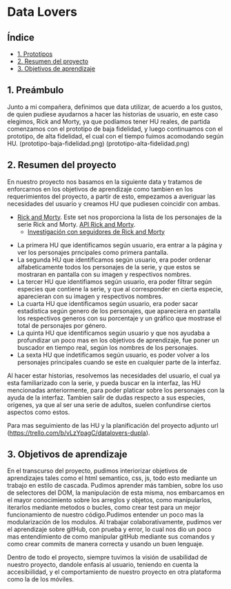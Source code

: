 # Data Lovers

## Índice

* [1. Prototipos](#1-Prototipos)
* [2. Resumen del proyecto](#2-resumen-del-proyecto)
* [3. Objetivos de aprendizaje](#3-objetivos-de-aprendizaje)

## 1. Preámbulo
Junto a mi compañera, definimos que data utilizar, de acuerdo a los gustos, 
de quien pudiese ayudarnos a hacer las historias de usuario, en este caso elegimos,
Rick and Morty, ya que podíamos tener HU reales, de partida comenzamos con el prototipo
de baja fidelidad, y luego continuamos con el prototipo, de alta fidelidad, el cual con
el tiempo fuimos acomodando según HU.
(prototipo-baja-fidelidad.png)
(prototipo-alta-fidelidad.png)

## 2. Resumen del proyecto

En nuestro proyecto nos basamos en la siguiente data y tratamos de enforcarnos en los
objetivos de aprendizaje como tambien en los requerimientos del proyecto, a partir de 
esto, empezamos a averiguar las necesidades del usuario y creamos HU que pudiesen 
coincidir con ambas.

* [Rick and Morty](src/data/rickandmorty/rickandmorty.json).
  Este set nos proporciona la lista de los personajes de la serie Rick and
  Morty. [API Rick and Morty](https://rickandmortyapi.com).
  - [Investigación con seguidores de Rick and Morty](src/data/rickandmorty/README.md)

 - La primera HU que identificamos según usuario, era entrar a la página 
y ver los personajes prncipales como primera pantalla.
 - La segunda HU que identificamos según usuario, era poder ordenar alfabeticamente
 todos los personajes de la serie, y que estos se mostraran en pantalla con su imagen
 y respectivos nombres.
 - La tercer HU que identifiamos según usuario, era poder filtrar según especies
 que contiene la serie, y que al corresponder en cierta especie, aparecieran con
 su imagen y respectivos nombres.
 - La cuarta HU que identificamos según usuario, era poder sacar estadistica según
 genero de los personajes, que apareciera en pantalla los respectivos generos con su
 porcentaje y un gráfico que mostrase el total de personajes por género.
 - La quinta HU que identificamos según usuario y que nos ayudaba a profundizar un
 poco mas en los objetivos de aprendizaje, fue poner un buscador en tiempo real,
 según los nombres de los personajes.
- La sexta HU que indetificamos según usuario, es poder volver a los personajes 
principales cuando se este en cualquier parte de la interfaz.

 Al hacer estar historias, resolvemos las necesidades del usuario, el cual ya esta
 familiarizado con la serie, y pueda buscar en la interfaz, las HU mencionadas 
 anteriormente, para poder platicar sobre los personajes con la ayuda de la interfaz.
 Tambien salir de dudas respecto a sus especies, origenes, ya que al ser una serie
 de adultos, suelen confundirse ciertos aspectos como estos.

 Para mas seguimiento de las HU y la planificación del proyecto adjunto url
 (https://trello.com/b/vLzYpagC/datalovers-dupla).

## 3. Objetivos de aprendizaje

En el transcurso del proyecto, pudimos interiorizar objetivos de aprendizajes tales como
el html semantico, css, js, todo esto mediante un trabajo en estilo de cascada. Pudimos
aprender más tambien, sobre los uso de selectores del DOM, la manipulación de esta misma,
nos embarcamos en el mayor conocimiento sobre los arreglos y objetos, como manipularlos, 
iterarlos mediante metodos o bucles, como crear test para un mejor funcionamiento de nuestro
código.Pudimos entender un poco mas la modularización de los modulos. Al trabajar 
colaborativamente, pudimos ver el aprendizaje sobre gitHub, con prueba y error, lo cual
nos dio un poco mas entendimiento de como manipular gitHub mediante sus comandos y como
 crear commits de manera correcta y usando un buen lenguaje.

Dentro de todo el proyecto, siempre tuvimos la visión de usabilidad de nuestro proyecto, 
dandole enfasis al usuario, teniendo en cuenta la accesibiilidad, y el comportamiento
de nuestro proyecto en otra plataforma como la de los móviles.





